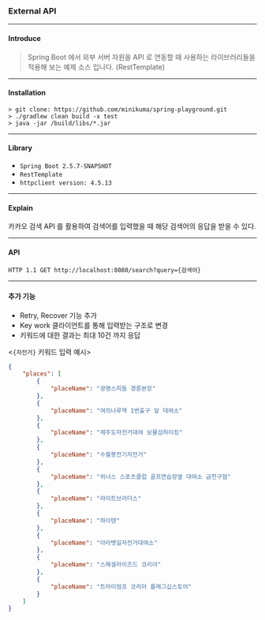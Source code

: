 ### External API

---

#### Introduce   

> Spring Boot 에서 외부 서버 자원을 API 로 연동할 때 사용하는 라이브러리들을 적용해 보는 예제 소스 입니다. (RestTemplate)
---

#### Installation

```shell
> git clone: https://github.com/minikuma/spring-playground.git
> ./gradlew clean build -x test
> java -jar /build/libs/*.jar
```    

---

#### Library   

* ```Spring Boot 2.5.7-SNAPSHOT```
* ```RestTemplate```
* ```httpclient version: 4.5.13```   

---

#### Explain    

카카오 검색 API 를 활용하여 검색어를 입력했을 때 해당 검색어의 응답을 받을 수 있다.   

---

#### API

```HTTP 1.1 GET http://localhost:8080/search?query={검색어}```

---
#### 추가 기능
* Retry, Recover 기능 추가
* Key work 클라이언트를 통해 입력받는 구조로 변경
* 키워드에 대한 결과는 최대 10건 까지 응답

<`{자전거}` 키워드 입력 예시>
```json
{
    "places": [
        {
            "placeName": "광명스피돔 경륜본장"
        },
        {
            "placeName": "여의나루역 1번출구 앞 대여소"
        },
        {
            "placeName": "제주도자전거대여 보물섬하이킹"
        },
        {
            "placeName": "수월봉전기자전거"
        },
        {
            "placeName": "위너스 스포츠클럽 골프연습장옆 대여소 금천구점"
        },
        {
            "placeName": "라이트브라더스"
        },
        {
            "placeName": "하이텐"
        },
        {
            "placeName": "아라뱃길자전거대여소"
        },
        {
            "placeName": "스페셜라이즈드 코리아"
        },
        {
            "placeName": "트라이엄프 코리아 플래그십스토어"
        }
    ]
}
```